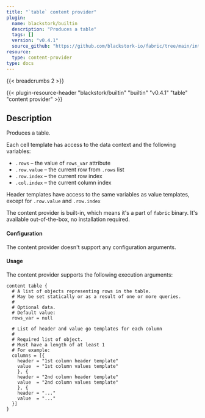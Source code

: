 ```yaml
---
title: "`table` content provider"
plugin:
  name: blackstork/builtin
  description: "Produces a table"
  tags: []
  version: "v0.4.1"
  source_github: "https://github.com/blackstork-io/fabric/tree/main/internal/builtin/"
resource:
  type: content-provider
type: docs
---
```


{{< breadcrumbs 2 >}}

{{< plugin-resource-header "blackstork/builtin" "builtin" "v0.4.1" "table" "content provider" >}}

## Description
Produces a table.

Each cell template has access to the data context and the following variables:
* `.rows` – the value of `rows_var` attribute
* `.row.value` – the current row from `.rows` list
* `.row.index` – the current row index
* `.col.index` – the current column index

Header templates have access to the same variables as value templates,
except for `.row.value` and `.row.index`

The content provider is built-in, which means it's a part of `fabric` binary. It's available out-of-the-box, no installation required.


#### Configuration

The content provider doesn't support any configuration arguments.

#### Usage

The content provider supports the following execution arguments:

```hcl
content table {
  # A list of objects representing rows in the table.
  # May be set statically or as a result of one or more queries.
  #
  # Optional data.
  # Default value:
  rows_var = null

  # List of header and value go templates for each column
  #
  # Required list of object.
  # Must have a length of at least 1
  # For example:
  columns = [{
    header = "1st column header template"
    value  = "1st column values template"
    }, {
    header = "2nd column header template"
    value  = "2nd column values template"
    }, {
    header = "..."
    value  = "..."
  }]
}
```

